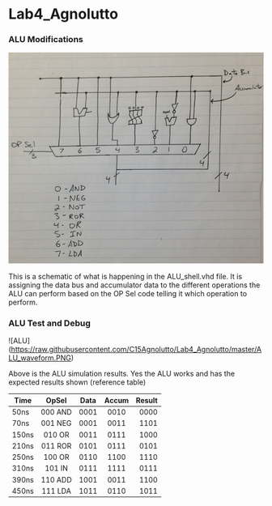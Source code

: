 Lab4_Agnolutto
==============
### ALU Modifications

![schem](https://raw.githubusercontent.com/C15Agnolutto/Lab4_Agnolutto/master/Schematic.JPG)

This is a schematic of what is happening in the ALU_shell.vhd file. It is assigning the data bus and accumulator data 
to the different operations the ALU can perform based on the OP Sel code telling it which operation to perform.



### ALU Test and Debug

![ALU] (https://raw.githubusercontent.com/C15Agnolutto/Lab4_Agnolutto/master/ALU_waveform.PNG)

Above is the ALU simulation results. Yes the ALU works and has the expected results shown (reference table)

| Time   | OpSel   | Data  | Accum | Result |
| ------ |:-------:| :----:|:-----:|-------:|
| 50ns   | 000 AND | 0001  | 0010  | 0000   |
| 70ns   | 001 NEG | 0001  | 0011  | 1101   |
| 150ns  | 010 OR  | 0011  | 0111  | 1000   |
| 210ns  | 011 ROR | 0101  | 0111  | 0101   |
| 250ns  | 100 OR  | 0110  | 1100  | 1110   |
| 310ns  | 101 IN  | 0111  | 1111  | 0111   |
| 390ns  | 110 ADD | 1001  | 0011  | 1100   |
| 450ns  | 111 LDA | 1011  | 0110  | 1011   |


